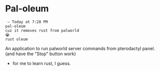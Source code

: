 # Pal-oleum

```
 — Today at 7:28 PM
pal-oleum
cuz it removes rust from palworld
😭
rust oleum
```

An application to run palworld server commands from pterodactyl panel. (and have the "Stop" button work)
+ for me to learn rust, I guess.